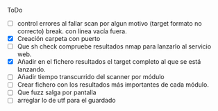 ToDo
- [ ] control errores al fallar scan por algun motivo (target formato no correcto) break. con linea vacía fuera.
- [x] Creación carpeta con puerto
- [ ] Que sh check compruebe resultados nmap para lanzarlo al servicio web.
- [x] Añadir en el fichero resultados el target completo al que se está lanzando.
- [ ] Añadir tiempo transcurrido del scanner por módulo
- [ ] Crear fichero con los resultados más importantes de cada módulo.
- [ ] Que fuzz salga por pantalla
- [ ] arreglar lo de utf para el guardado